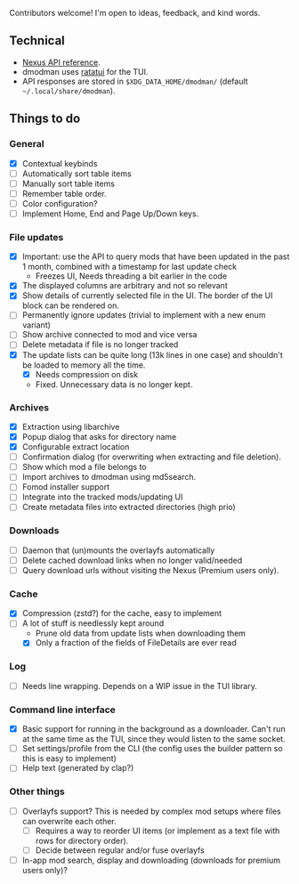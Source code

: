 Contributors welcome!
I'm open to ideas, feedback, and kind words.

## Technical
* [Nexus API reference](https://app.swaggerhub.com/apis-docs/NexusMods/nexus-mods_public_api_params_in_form_data/1.0#/).
* dmodman uses [ratatui](https://github.com/tui-rs-revival/ratatui) for the TUI.
* API responses are stored in `$XDG_DATA_HOME/dmodman/` (default `~/.local/share/dmodman`).

## Things to do

### General
- [x] Contextual keybinds
- [ ] Automatically sort table items
- [ ] Manually sort table items
- [ ] Remember table order.
- [ ] Color configuration?
- [ ] Implement Home, End and Page Up/Down keys.

### File updates
- [x] Important: use the API to query mods that have been updated in the past 1 month, combined with a timestamp for last update check
    - Freezes UI, Needs threading a bit earlier in the code
- [x] The displayed columns are arbitrary and not so relevant
- [x] Show details of currently selected file in the UI. The border of the UI block can be rendered on.
- [ ] Permanently ignore updates (trivial to implement with a new enum variant)
- [ ] Show archive connected to mod and vice versa
- [ ] Delete metadata if file is no longer tracked
- [x] The update lists can be quite long (13k lines in one case) and shouldn't be loaded to memory all the time.
    - [x] Needs compression on disk
    - Fixed. Unnecessary data is no longer kept.

### Archives
- [x] Extraction using libarchive
- [x] Popup dialog that asks for directory name
- [x] Configurable extract location
- [ ] Confirmation dialog (for overwriting when extracting and file deletion).
- [ ] Show which mod a file belongs to
- [ ] Import archives to dmodman using md5search.
- [ ] Fomod installer support
- [ ] Integrate into the tracked mods/updating UI
- [ ] Create metadata files into extracted directories (high prio)

###  Downloads
- [ ] Daemon that (un)mounts the overlayfs automatically
- [ ] Delete cached download links when no longer valid/needed
- [ ] Query download urls without visiting the Nexus (Premium users only).

### Cache
- [x] Compression (zstd?) for the cache, easy to implement
- [ ] A lot of stuff is needlessly kept around
    - Prune old data from update lists when downloading them
    - [x] Only a fraction of the fields of FileDetails are ever read

### Log
- [ ] Needs line wrapping. Depends on a WIP issue in the TUI library.

### Command line interface
- [x] Basic support for running in the background as a downloader. Can't run at the same time as the TUI,
    since they would listen to the same socket.
- [ ] Set settings/profile from the CLI (the config uses the builder pattern so this is easy to implement)
- [ ] Help text (generated by clap?)

### Other things
- [ ] Overlayfs support? This is needed by complex mod setups where files can overwrite each other.
    - [ ] Requires a way to reorder UI items (or implement as a text file with rows for directory order).
    - [ ] Decide between regular and/or fuse overlayfs
- [ ] In-app mod search, display and downloading (downloads for premium users only)?
